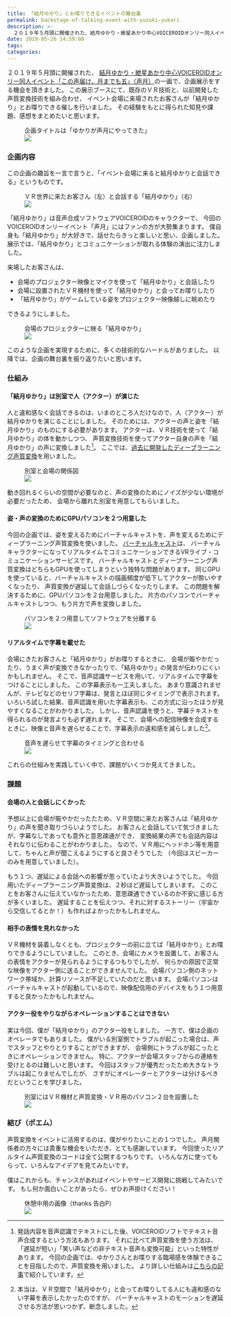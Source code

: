 ```yaml
---
title: 「結月ゆかり」とお喋りできるイベントの舞台裏
permalink: backstage-of-talking-event-with-yuzuki-yukari
description: >-
  ２０１９年５月頭に開催された、結月ゆかり・紲星あかり中心VOICEROIDオンリー同人イベント「この声届け、月までも五」（声月）の一画で、企画展示をする機会を頂きました。この展示ブースにて、既存のＶＲ技術と、以前開発した声質変換技術を組み合わせ、イベント会場に来場されたお客さんが「結月ゆかり」とお喋りできる催しを行いました。その経験をもとに得られた知見や課題、感想をまとめたいと思います。
date: 2019-05-26 14:59:08
tags:
categories:
---
```


２０１９年５月頭に開催された、
[結月ゆかり・紲星あかり中心VOICEROIDオンリー同人イベント「この声届け、月までも五」（声月）](http://yukari.blueskywings.net/)の一画で、企画展示をする機会を頂きました。
この展示ブースにて、既存のＶＲ技術と、以前開発した声質変換技術を組み合わせ、
イベント会場に来場されたお客さんが「結月ゆかり」とお喋りできる催しを行いました。
その経験をもとに得られた知見や課題、感想をまとめたいと思います。

<!-- more -->

<figure width="50%">
  <figcaption>企画タイトルは「ゆかりが声月にやってきた」</figcaption>
  <img src="fig1b-twitter.jpg" style="max-height: 15em">
</figure>

### 企画内容
この企画の趣旨を一言で言うと、「イベント会場に来ると結月ゆかりと会話できる」というものです。

<figure>
  <figcaption>ＶＲ世界に来たお客さん（左）と会話する「結月ゆかり」（右）</figcaption>
  <img src="fig2b-vc.jpg" style="max-height: 15em">
</figure>

「結月ゆかり」は音声合成ソフトウェアVOICEROIDのキャラクターで、
今回のVOICEROIDオンリーイベント「声月」にはファンの方が大勢集まります。
僕自身も「結月ゆかり」が大好きで、話せたらきっと楽しいと思い、企画しました。
展示では、「結月ゆかり」とコミュニケーションが取れる体験の演出に注力しました。

来場したお客さんは、

* 会場のプロジェクター映像とマイクを使って「結月ゆかり」と会話したり
* 会場に設置されたＶＲ機材を使って「結月ゆかり」と会ってお喋りしたり
* 「結月ゆかり」がゲームしている姿をプロジェクター映像越しに眺めたり

できるようにしました。

<figure>
  <figcaption>会場のプロジェクターに映る「結月ゆかり」</figcaption>
  <img src="fig2a-satoru.jpg" style="max-height: 15em">
</figure>

このような企画を実現するために、多くの技術的なハードルがありました。
以降では、企画の舞台裏を振り返りたいと思います。

### 仕組み
#### 「結月ゆかり」は別室で人（アクター）が演じた
人と違和感なく会話できるのは、いまのところ人だけなので、人（アクター）が結月ゆかりを演じることにしました。
そのためには、アクターの声と姿を「結月ゆかり」のものにする必要があります。
アクターは、ＶＲ技術を使って「結月ゆかり」の体を動かしつつ、
声質変換技術を使ってアクター自身の声を「結月ゆかり」の声に変換しました[^1]。
ここでは、[過去に開発したディープラーニング声質変換](../became-yuduki-yukari-with-deep-learning-power/)を用いました。

<figure>
  <figcaption>別室と会場の関係図</figcaption>
  <img src="fig3-ponchi.png" style="max-height: 7.5em">
</figure>

[^1]: 発話内容を音声認識でテキストにした後、VOICEROIDソフトでテキスト音声合成するという方法もあります。
それに比べて声質変換を使う方法は、「遅延が短い」「笑い声などの非テキスト音声も変換可能」といった特性があります。
今回の企画では、ゆかりさんとお喋りする臨場感を体験できることを目指したので、声質変換を用いました。
より詳しい仕組みは[こちらの記事](../became-yuduki-yukari-with-deep-learning-power/)で紹介しています。

動き回れるくらいの空間が必要なのと、声の変換のためにノイズが少ない環境が必要だったため、
会場から離れた別室を用意してもらいました。

#### 姿・声の変換のためにGPUパソコンを２つ用意した
今回の企画では、姿を変えるためにバーチャルキャストを、声を変えるためにディープラーニング声質変換を使いました。
[バーチャルキャスト](https://virtualcast.jp/)は、
バーチャルキャラクターになってリアルタイムでコミュニケーションできるVRライブ・コミュニケーションサービスです。
バーチャルキャストとディープラーニング声質変換はどちらもGPUを使ってしまうという独特な問題があります。
同じGPUを使っていると、バーチャルキャストの描画頻度が低下してアクターが酔いやすくなったり、
声質変換が遅延して会話しづらくなったりします。
この問題を解決するために、GPUパソコンを２台用意しました。
片方のパソコンでバーチャルキャストしつつ、もう片方で声を変換しました。

<figure>
  <figcaption>パソコンを２つ用意してソフトウェアを分離する</figcaption>
  <img src="fig4-ponchi.png" style="max-height: 11.5em">
</figure>

#### リアルタイムで字幕を載せた
会場にきたお客さんと「結月ゆかり」がお喋りするときに、
会場が賑やかだったり、うまく声が変換できなかったりで、「結月ゆかり」の発言が伝わりにくいかもしれません。
そこで、音声認識サービスを用いて、リアルタイムで字幕をつけることにしました。
この字幕表示も一工夫しました。
あまり意識されませんが、テレビなどのセリフ字幕は、発言とほぼ同じタイミングで表示されます。
いろいろ試した結果、音声認識を用いた字幕表示も、この方式に沿ったほうが見やすくなることがわかりました。
しかし、音声認識を使うと、字幕テキストを得られるのが発言よりも必ず遅れます。
そこで、会場への配信映像を合成するときに、映像と音声を遅らせることで、字幕表示の違和感を減らしました[^2]。

[^2]: 本当は、ＶＲ空間で「結月ゆかり」と会ってお喋りしてる人にも違和感のない字幕を表示したかったのですが、
バーチャルキャストのモーションを遅延させる方法が思いつかず、断念しました。

<figure>
  <figcaption>音声を遅らせて字幕のタイミングと合わせる</figcaption>
  <img src="fig5-ponchi.png" style="max-height: 12em">
</figure>

これらの仕組みを実践していく中で、課題がいくつか見えてきました。

### 課題
#### 会場の人と会話しにくかった
予想以上に会場が賑やかだったたため、ＶＲ空間に来たお客さんは「結月ゆかり」の声を聞き取りづらいようでした。
お客さんと会話していて気づきましたが、字幕なしであっても意外と意思疎通ができ、
変換結果の声でも会話内容はそれなりに伝わることがわかりました。
なので、ＶＲ用にヘッドホン等を用意して、ちゃんと声が聞こえるようにすると良さそうでした
（今回はスピーカーのみを用意していました）。

もう１つ、遅延による会話への影響が思っていたより大きいようでした。
今回用いたディープラーニング声質変換は、２秒ほど遅延してしまいます。
このことをお客さんに伝えていなかったため、意思疎通できているのか不安に感じる方が多くいました。
遅延することを伝えつつ、それに対するストーリー（宇宙から交信してるとか！）も作ればよかったかもしれません。

#### 相手の表情を見れなかった
ＶＲ機材を装着しなくとも、プロジェクターの前に立てば「結月ゆかり」とお喋りできるようにしていました。
このとき、会場にカメラを設置して、お客さんの表情をアクターが見られるようにするつもりでしたが、
何らかの原因で正常な映像をアクター側に送ることができませんでした。
会場パソコン側のネットワーク帯域か、計算リソースが不足していたのだと思います。
会場パソコンはバーチャルキャストが起動しているので、映像配信用のデバイスをもう１つ用意すると良かったかもしれません。

#### アクター役をやりながらオペレーションすることはできない
実は今回、僕が「結月ゆかり」のアクター役をしました。
一方で、僕は企画のオペレータでもありました。
僕がいる別室側でトラブルが起こった場合は、声でスタッフとやりとりすることができますが、
会場側にトラブルが起こったときにオペレーションできません。
特に、アクターが会場スタッフからの連絡を受けとるのは難しいと思います。
今回はスタッフが優秀だったため大きなトラブルは起こりませんでしたが、
さすがにオペレーターとアクターは分けるべきだということを学びました。

<figure>
  <figcaption>別室にはＶＲ機材と声質変換・ＶＲ用のパソコン２台を設置した</figcaption>
  <img src="fig7-besshitsu.jpg" style="max-height: 15em">
</figure>

### 結び（ポエム）
声質変換をイベントに活用するのは、僕がやりたいことの１つでした。
声月関係者の方々には貴重な機会をいただき、とても感謝しています。
今回使ったリアルタイム声質変換のコードは全て公開するつもりです。
いろんな方に使ってもらって、いろんなアイデアを見てみたいです。

僕はこれからも、チャンスがあればイベントやサービス開発に挑戦してみたいです。
もし何か面白いことがあったら、ぜひお声掛けください！

<figure>
  <figcaption>休憩中用の画像（thanks 告白P）</figcaption>
  <img src="fig6-kokuhaku.png" style="max-height: 15em">
</figure>
